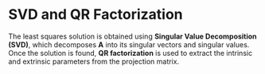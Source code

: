 # SVD and QR Factorization

The least squares solution is obtained using **Singular Value Decomposition (SVD)**, which decomposes $\mathbf{A}$ into its singular vectors and singular values. Once the solution is found, **QR factorization** is used to extract the intrinsic and extrinsic parameters from the projection matrix.
